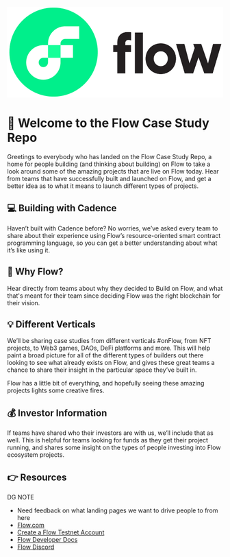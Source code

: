 ![Flow Logo](images/flow_logo%20(1).png)
# :wave: Welcome to the Flow Case Study Repo

Greetings to everybody who has landed on the Flow Case Study Repo, a home for people building (and thinking about building) on Flow to take a look around some of the amazing projects that are live on Flow today. Hear from teams that have successfully built and launched on Flow, and get a better idea as to what it means to launch different types of projects. 

## :computer: Building with Cadence

Haven’t built with Cadence before? No worries, we’ve asked every team to share about their experience using Flow’s resource-oriented smart contract programming language, so you can get a better understanding about what it’s like using it. 

## :ocean: Why Flow?

Hear directly from teams about why they decided to Build on Flow, and what that's meant for their team since deciding Flow was the right blockchain for their vision.

## :bulb: Different Verticals

We’ll be sharing case studies from different verticals #onFlow, from NFT projects, to Web3 games, DAOs, DeFi platforms and more. This will help paint a broad picture for all of the different types of builders out there looking to see what already exists on Flow, and gives these great teams a chance to share their insight in the particular space they’ve built in. 

Flow has a little bit of everything, and hopefully seeing these amazing projects lights some creative fires.

## :moneybag: Investor Information

If teams have shared who their investors are with us, we’ll include that as well. This is helpful for teams looking for funds as they get their project running, and shares some insight on the types of people investing into Flow ecosystem projects.

## :point_right: Resources
DG NOTE 
* Need feedback on what landing pages we want to drive people to from here
* [Flow.com](flow.com)
* [Create a Flow Testnet Account](https://testnet-faucet-v2.onflow.org/)
* [Flow Developer Docs](https://docs.onflow.org/)
* [Flow Discord](discord.gg/flow)
